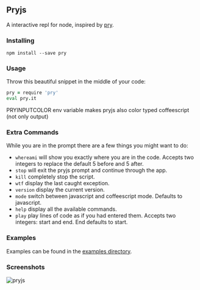 ## Pryjs

A interactive repl for node, inspired by [pry](https://github.com/pry/pry).

### Installing

~~~
npm install --save pry
~~~

### Usage

Throw this beautiful snippet in the middle of your code:

~~~ coffeescript
pry = require 'pry'
eval pry.it
~~~


PRYINPUTCOLOR env variable makes pryjs also color typed coffeescript (not only output)

### Extra Commands

While you are in the prompt there are a few things you might want to do:
* `whereami` will show you exactly where you are in the code. Accepts two integers to replace the default 5 before and 5 after.
* `stop` will exit the pryjs prompt and continue through the app.
* `kill` completely stop the script.
* `wtf` display the last caught exception.
* `version` display the current version.
* `mode` switch between javascript and coffeescript mode. Defaults to javascript.
* `help` display all the available commands.
* `play` play lines of code as if you had entered them. Accepts two integers: start and end. End defaults to start.

### Examples

Examples can be found in the [examples directory](./examples).

### Screenshots

![pryjs](./assets/demo.png)

